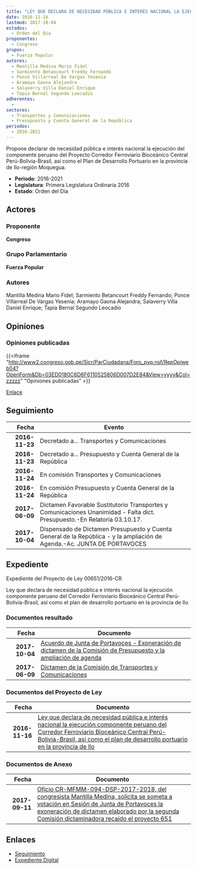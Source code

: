 ```yaml
---
title: "LEY QUE DECLARA DE NECESIDAD PÚBLICA E INTERÉS NACIONAL LA EJECUCIÓN COMPONENTE PERUANO DEL CORREDOR FERROVIARIO BIOCEÁNICO CENTRAL PERÚ-BOLIVIA-BRASIL, ASÍ COMO EL PLAN DE DESARROLO PORTUARIO EN LA PROVINCIA DE ILO"
date: 2016-11-16
lastmod: 2017-10-04
estados: 
  - Orden del Día
proponentes: 
  - Congreso
grupos: 
  - Fuerza Popular
autores: 
  - Mantilla Medina Mario Fidel
  - Sarmiento Betancourt Freddy Fernando
  - Ponce Villarreal De Vargas Yesenia
  - Aramayo Gaona Alejandra
  - Salaverry Villa Daniel Enrique
  - Tapia Bernal Segundo Leocadio
adherentes: 
  - 
sectores: 
  - Transportes y Comunicaciones
  - Presupuesto y Cuenta General de la República
periodos: 
  - 2016-2021
---
```


Propone declarar de necesidad pública e interés nacional la ejecución del componente peruano del Proyecto Corredor Ferroviario Bioceánico Central Perú-Bolivia-Brasil, así como el Plan de Desarrollo Portuario en la provincia de Ilo-región Moquegua.

- **Periodo**: 2016-2021
- **Legislatura**: Primera Legislatura Ordinaria 2016
- **Estado**: Orden del Día

## Actores

### Proponente

**Congreso**

### Grupo Parlamentario

**Fuerza Popular**

### Autores

Mantilla Medina Mario Fidel; Sarmiento Betancourt Freddy Fernando; Ponce Villarreal De Vargas Yesenia; Aramayo Gaona Alejandra; Salaverry Villa Daniel Enrique; Tapia Bernal Segundo Leocadio


## Opiniones

### Opiniones publicadas

{{<iframe "http://www2.congreso.gob.pe/Sicr/ParCiudadana/Foro_pvp.nsf/RepOpiweb04?OpenForm&Db=03ED0180C6D6F6110525806D007D2E84&View=yyyy&Col=zzzzz" "Opiniones publicadas" >}}

[Enlace](http://www2.congreso.gob.pe/Sicr/ParCiudadana/Foro_pvp.nsf/RepOpiweb04?OpenForm&Db=03ED0180C6D6F6110525806D007D2E84&View=yyyy&Col=zzzzz)

## Seguimiento

| Fecha | Evento |
|------:|--------|
| **2016-11-23** | Decretado a... Transportes y Comunicaciones|
| **2016-11-23** | Decretado a... Presupuesto y Cuenta General de la República|
| **2016-11-24** | En comisión Transportes y Comunicaciones|
| **2016-11-24** | En comisión Presupuesto y Cuenta General de la República|
| **2017-06-09** | Dictamen Favorable Sustitutorio Transportes y Comunicaciones Unanimidad - Falta dict. Presupuesto.-En Relatoría 03.10.17.|
| **2017-10-04** | Dispensado de Dictamen Presupuesto y Cuenta General de la República - y la ampliación de Agenda.-Ac. JUNTA DE PORTAVOCES|


## Expediente

Expediente del Proyecto de Ley 00651/2016-CR

Ley que declara de necesidad pública e interés nacional la ejecución componente peruano del Corredor Ferroviario Bioceánico Central Perú-Bolivia-Brasil, así como el plan de desarrollo portuario en la provincia de Ilo


### Documentos resultado

| Fecha | Documento |
|------:|--------|
| **2017-10-04** | [Acuerdo de Junta de Portavoces - Exoneración de dictamen de la Comisión de Presupuesto y la ampliación de agenda](http://www.leyes.congreso.gob.pe/Documentos/2016_2021/Acuerdos/Junta_Portavoces/AJP0065120171004.pdf) |
| **2017-06-09** | [Dictamen de la Comisión de Transportes y Comunicaciones](http://www.leyes.congreso.gob.pe/Documentos/2016_2021/Dictamenes/Proyectos_de_Ley/00651DC23MAY20170609.pdf) |

### Documentos del Proyecto de Ley

| Fecha | Documento |
|------:|--------|
| **2016-11-16** | [Ley que declara de necesidad pública e interés nacional la ejecución componente peruano del Corredor Ferroviario Bioceánico Central Perú-Bolivia-Brasil, así como el plan de desarrollo portuario en la provincia de Ilo](http://www.leyes.congreso.gob.pe/Documentos/2016_2021/Proyectos_de_Ley_y_de_Resoluciones_Legislativas/PL0065120161116.pdf) |

### Documentos de Anexo

| Fecha | Documento |
|------:|--------|
| **2017-09-11** | [Oficio CR-MFMM-094-DSP-2017-2018, del congresista Mantilla Medina, solicita se someta a votación en Sesión de Junta de Portavoces la exoneración de dictamen elaborado por la segunda Comisión dictaminadora recaído el proyecto 651](http://www.leyes.congreso.gob.pe/Documentos/2016_2021/Oficios/Congresistas/CR-MFMM-094-DSP-2017-2018.pdf) |

## Enlaces 

- [Seguimiento](http://www2.congreso.gob.pehttp://www2.congreso.gob.pe/Sicr/TraDocEstProc/CLProLey2016.nsf/f7fff46988ca05b1052578e100829cc7/93968217621b39ec0525806d007847f9?OpenDocument)
- [Expediente Digital](http://www2.congreso.gob.pehttp://www2.congreso.gob.pe/Sicr/TraDocEstProc/CLProLey2016.nsf/f7fff46988ca05b1052578e100829cc7/93968217621b39ec0525806d007847f9?OpenDocument&Click=05257FB7005EB655.eb71d0cf91d8294e05256cdf006b5706/$Body/0.1C6C)
